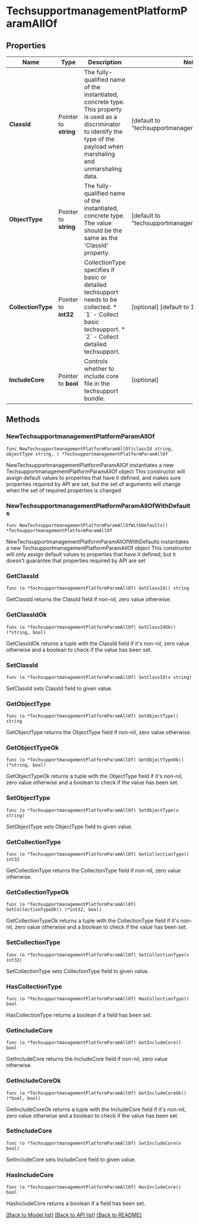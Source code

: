 # TechsupportmanagementPlatformParamAllOf

## Properties

Name | Type | Description | Notes
------------ | ------------- | ------------- | -------------
**ClassId** | Pointer to **string** | The fully-qualified name of the instantiated, concrete type. This property is used as a discriminator to identify the type of the payload when marshaling and unmarshaling data. | [default to "techsupportmanagement.PlatformParam"]
**ObjectType** | Pointer to **string** | The fully-qualified name of the instantiated, concrete type. The value should be the same as the &#39;ClassId&#39; property. | [default to "techsupportmanagement.PlatformParam"]
**CollectionType** | Pointer to **int32** | CollectionType specifies if basic or detailed techsupport needs to be collected. * &#x60;1&#x60; - Collect basic techsupport. * &#x60;2&#x60; - Collect detailed techsupport. | [optional] [default to 1]
**IncludeCore** | Pointer to **bool** | Controls whether to include core file in the techsupport bundle. | [optional] 

## Methods

### NewTechsupportmanagementPlatformParamAllOf

`func NewTechsupportmanagementPlatformParamAllOf(classId string, objectType string, ) *TechsupportmanagementPlatformParamAllOf`

NewTechsupportmanagementPlatformParamAllOf instantiates a new TechsupportmanagementPlatformParamAllOf object
This constructor will assign default values to properties that have it defined,
and makes sure properties required by API are set, but the set of arguments
will change when the set of required properties is changed

### NewTechsupportmanagementPlatformParamAllOfWithDefaults

`func NewTechsupportmanagementPlatformParamAllOfWithDefaults() *TechsupportmanagementPlatformParamAllOf`

NewTechsupportmanagementPlatformParamAllOfWithDefaults instantiates a new TechsupportmanagementPlatformParamAllOf object
This constructor will only assign default values to properties that have it defined,
but it doesn't guarantee that properties required by API are set

### GetClassId

`func (o *TechsupportmanagementPlatformParamAllOf) GetClassId() string`

GetClassId returns the ClassId field if non-nil, zero value otherwise.

### GetClassIdOk

`func (o *TechsupportmanagementPlatformParamAllOf) GetClassIdOk() (*string, bool)`

GetClassIdOk returns a tuple with the ClassId field if it's non-nil, zero value otherwise
and a boolean to check if the value has been set.

### SetClassId

`func (o *TechsupportmanagementPlatformParamAllOf) SetClassId(v string)`

SetClassId sets ClassId field to given value.


### GetObjectType

`func (o *TechsupportmanagementPlatformParamAllOf) GetObjectType() string`

GetObjectType returns the ObjectType field if non-nil, zero value otherwise.

### GetObjectTypeOk

`func (o *TechsupportmanagementPlatformParamAllOf) GetObjectTypeOk() (*string, bool)`

GetObjectTypeOk returns a tuple with the ObjectType field if it's non-nil, zero value otherwise
and a boolean to check if the value has been set.

### SetObjectType

`func (o *TechsupportmanagementPlatformParamAllOf) SetObjectType(v string)`

SetObjectType sets ObjectType field to given value.


### GetCollectionType

`func (o *TechsupportmanagementPlatformParamAllOf) GetCollectionType() int32`

GetCollectionType returns the CollectionType field if non-nil, zero value otherwise.

### GetCollectionTypeOk

`func (o *TechsupportmanagementPlatformParamAllOf) GetCollectionTypeOk() (*int32, bool)`

GetCollectionTypeOk returns a tuple with the CollectionType field if it's non-nil, zero value otherwise
and a boolean to check if the value has been set.

### SetCollectionType

`func (o *TechsupportmanagementPlatformParamAllOf) SetCollectionType(v int32)`

SetCollectionType sets CollectionType field to given value.

### HasCollectionType

`func (o *TechsupportmanagementPlatformParamAllOf) HasCollectionType() bool`

HasCollectionType returns a boolean if a field has been set.

### GetIncludeCore

`func (o *TechsupportmanagementPlatformParamAllOf) GetIncludeCore() bool`

GetIncludeCore returns the IncludeCore field if non-nil, zero value otherwise.

### GetIncludeCoreOk

`func (o *TechsupportmanagementPlatformParamAllOf) GetIncludeCoreOk() (*bool, bool)`

GetIncludeCoreOk returns a tuple with the IncludeCore field if it's non-nil, zero value otherwise
and a boolean to check if the value has been set.

### SetIncludeCore

`func (o *TechsupportmanagementPlatformParamAllOf) SetIncludeCore(v bool)`

SetIncludeCore sets IncludeCore field to given value.

### HasIncludeCore

`func (o *TechsupportmanagementPlatformParamAllOf) HasIncludeCore() bool`

HasIncludeCore returns a boolean if a field has been set.


[[Back to Model list]](../README.md#documentation-for-models) [[Back to API list]](../README.md#documentation-for-api-endpoints) [[Back to README]](../README.md)


